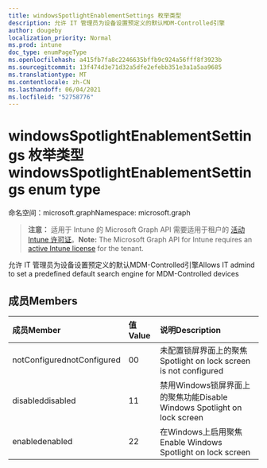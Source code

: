 ```yaml
---
title: windowsSpotlightEnablementSettings 枚举类型
description: 允许 IT 管理员为设备设置预定义的默认MDM-Controlled引擎
author: dougeby
localization_priority: Normal
ms.prod: intune
doc_type: enumPageType
ms.openlocfilehash: a415fb7fa8c2246635bffb9c924a56fff8f3923b
ms.sourcegitcommit: 13f474d3e71d32a5dfe2efebb351e3a1a5aa9685
ms.translationtype: MT
ms.contentlocale: zh-CN
ms.lasthandoff: 06/04/2021
ms.locfileid: "52758776"
---
```

# <a name="windowsspotlightenablementsettings-enum-type"></a><span data-ttu-id="81050-103">windowsSpotlightEnablementSettings 枚举类型</span><span class="sxs-lookup"><span data-stu-id="81050-103">windowsSpotlightEnablementSettings enum type</span></span>

<span data-ttu-id="81050-104">命名空间：microsoft.graph</span><span class="sxs-lookup"><span data-stu-id="81050-104">Namespace: microsoft.graph</span></span>

> <span data-ttu-id="81050-105">**注意：** 适用于 Intune 的 Microsoft Graph API 需要适用于租户的 [活动 Intune 许可证](https://go.microsoft.com/fwlink/?linkid=839381)。</span><span class="sxs-lookup"><span data-stu-id="81050-105">**Note:** The Microsoft Graph API for Intune requires an [active Intune license](https://go.microsoft.com/fwlink/?linkid=839381) for the tenant.</span></span>

<span data-ttu-id="81050-106">允许 IT 管理员为设备设置预定义的默认MDM-Controlled引擎</span><span class="sxs-lookup"><span data-stu-id="81050-106">Allows IT admind to set a predefined default search engine for MDM-Controlled devices</span></span>

## <a name="members"></a><span data-ttu-id="81050-107">成员</span><span class="sxs-lookup"><span data-stu-id="81050-107">Members</span></span>
|<span data-ttu-id="81050-108">成员</span><span class="sxs-lookup"><span data-stu-id="81050-108">Member</span></span>|<span data-ttu-id="81050-109">值</span><span class="sxs-lookup"><span data-stu-id="81050-109">Value</span></span>|<span data-ttu-id="81050-110">说明</span><span class="sxs-lookup"><span data-stu-id="81050-110">Description</span></span>|
|:---|:---|:---|
|<span data-ttu-id="81050-111">notConfigured</span><span class="sxs-lookup"><span data-stu-id="81050-111">notConfigured</span></span>|<span data-ttu-id="81050-112">0</span><span class="sxs-lookup"><span data-stu-id="81050-112">0</span></span>|<span data-ttu-id="81050-113">未配置锁屏界面上的聚焦</span><span class="sxs-lookup"><span data-stu-id="81050-113">Spotlight on lock screen is not configured</span></span>|
|<span data-ttu-id="81050-114">disabled</span><span class="sxs-lookup"><span data-stu-id="81050-114">disabled</span></span>|<span data-ttu-id="81050-115">1</span><span class="sxs-lookup"><span data-stu-id="81050-115">1</span></span>|<span data-ttu-id="81050-116">禁用Windows锁屏界面上的聚焦功能</span><span class="sxs-lookup"><span data-stu-id="81050-116">Disable Windows Spotlight on lock screen</span></span>|
|<span data-ttu-id="81050-117">enabled</span><span class="sxs-lookup"><span data-stu-id="81050-117">enabled</span></span>|<span data-ttu-id="81050-118">2</span><span class="sxs-lookup"><span data-stu-id="81050-118">2</span></span>|<span data-ttu-id="81050-119">在Windows上启用聚焦</span><span class="sxs-lookup"><span data-stu-id="81050-119">Enable Windows Spotlight on lock screen</span></span>|





